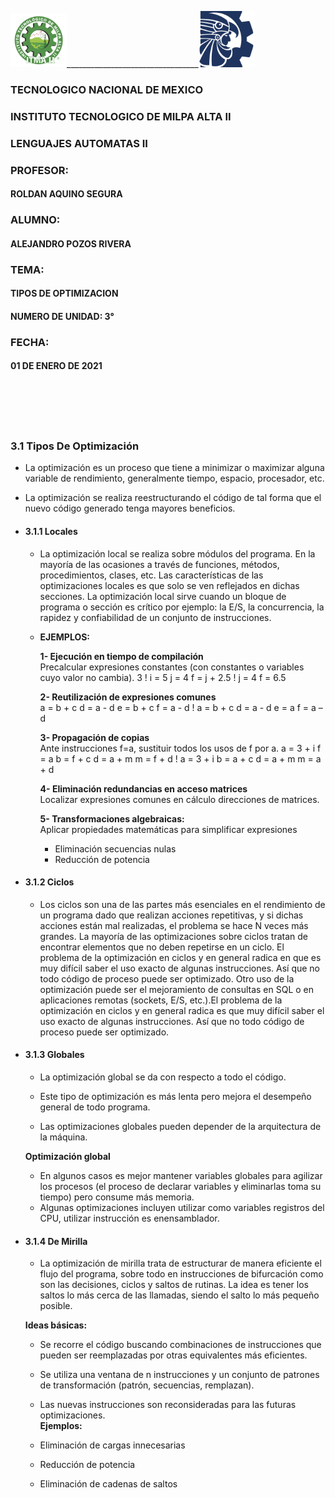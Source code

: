 <img src="img/itma.png" width="90">_________________________________<img src="img/tec.png" width="90">

### TECNOLOGICO NACIONAL DE MEXICO
### INSTITUTO TECNOLOGICO DE MILPA ALTA II
### LENGUAJES AUTOMATAS II
### PROFESOR:
#### ROLDAN AQUINO SEGURA 
### ALUMNO:
#### ALEJANDRO POZOS RIVERA
### TEMA:
#### TIPOS DE OPTIMIZACION
#### NUMERO DE UNIDAD: 3°
### FECHA: 
#### 01 DE ENERO DE 2021


<br>
<br>
<br>
<br>

### 3.1 Tipos De Optimización
-  La optimización es un proceso que tiene a minimizar o maximizar alguna variable de rendimiento, generalmente tiempo, espacio, procesador, etc.
- La optimización se realiza reestructurando el código de tal forma que el nuevo código generado tenga mayores beneficios.

- #### 3.1.1 Locales
    - La optimización local se realiza sobre módulos del programa. En la mayoría de las ocasiones a través de funciones, métodos, procedimientos, clases, etc.
    Las características de las optimizaciones locales es que solo se ven reflejados en dichas secciones. La optimización local sirve cuando un bloque de programa o sección es crítico por ejemplo: la E/S, la concurrencia, la rapidez y confiabilidad de un conjunto de instrucciones.

    - **EJEMPLOS:**

        **1-  Ejecución en tiempo de compilación**<br>
        Precalcular  expresiones constantes (con constantes o variables cuyo valor no cambia).
        3 ! i = 5
        j = 4
        f = j + 2.5
        !
        j = 4
        f = 6.5

        **2- Reutilización de expresiones comunes**<br>
        a = b + c
        d = a - d
        e = b + c
        f = a - d
        !
        a = b + c
        d = a - d
        e = a
        f = a – d

        **3-  Propagación de copias**<br>
        Ante instrucciones f=a, sustituir todos los usos de f por a.
        a = 3 + i
        f = a
        b = f + c
        d = a + m
        m = f + d
        !
        a = 3 + i
        b = a + c
        d = a + m
        m = a + d

        **4-  Eliminación redundancias en acceso matrices**<br>
        Localizar expresiones comunes en cálculo direcciones de matrices.

        **5- Transformaciones algebraicas:**<br>
        Aplicar propiedades matemáticas para simplificar expresiones

        -   Eliminación secuencias nulas
        -   Reducción de potencia

- #### 3.1.2 Ciclos
    - Los ciclos son una de las partes más esenciales en el rendimiento de un programa dado que realizan acciones repetitivas, y si dichas acciones están mal realizadas, el problema se hace N veces más grandes. La mayoría de las optimizaciones sobre ciclos tratan de encontrar elementos que no deben repetirse en un ciclo. 
    El problema de la optimización en ciclos y en general radica en que es muy difícil saber el uso exacto de algunas instrucciones. Así que no todo código de proceso puede ser optimizado. Otro uso de la optimización puede ser el mejoramiento de consultas en SQL o en aplicaciones remotas (sockets, E/S, etc.).El problema de la optimización en ciclos y en general radica es que muy difícil saber el uso exacto de algunas instrucciones. Así que no todo código de proceso puede ser optimizado.

- #### 3.1.3 Globales
    - La optimización global se da con respecto a todo el código.
    - Este tipo de optimización es más lenta pero mejora el desempeño general de todo programa.

    - Las optimizaciones globales pueden depender de la arquitectura de la máquina.

    **Optimización global**

    - En algunos casos es mejor mantener variables globales para agilizar los procesos (el proceso de declarar variables y eliminarlas toma su tiempo) pero consume más memoria.
    - Algunas optimizaciones incluyen utilizar como variables registros del CPU, utilizar         instrucción  es  enensamblador.

- #### 3.1.4 De Mirilla
    - La optimización de mirilla trata de estructurar de manera eficiente el flujo del programa, sobre todo en instrucciones de bifurcación como son las decisiones, ciclos y saltos de rutinas. La idea es tener los saltos lo más cerca de las llamadas, siendo el salto lo más pequeño posible.

    **Ideas básicas:**


    - Se recorre el código buscando combinaciones de instrucciones que pueden ser reemplazadas por otras equivalentes más eficientes.
    - Se utiliza una ventana de n instrucciones y un conjunto de patrones de transformación (patrón, secuencias, remplazan).
    - Las nuevas instrucciones son reconsideradas para las futuras optimizaciones.<br>
    **Ejemplos:**

    - Eliminación de cargas innecesarias
    - Reducción de potencia
    - Eliminación de cadenas de saltos